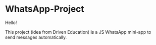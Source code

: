 # WhatsApp-Project
Hello!

This project (idea from Driven Education) is a JS WhatsApp mini-app to send messages automatically.
